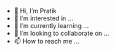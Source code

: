 - 👋 Hi, I’m Pratik
- 👀 I’m interested in ...
- 🌱 I’m currently learning ...
- 💞️ I’m looking to collaborate on ...
- 📫 How to reach me ...

<!---
tadiparChinese/tadiparChinese is a ✨ special ✨ repository because its `README.md` (this file) appears on your GitHub profile.
You can click the Preview link to take a look at your changes.
--->
